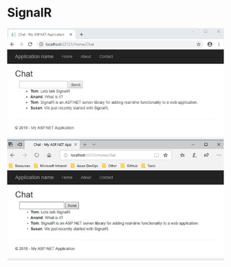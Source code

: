 # SignalR
 
![Test Imag 8](https://github.com/mosesnova/MomentOfInertiaSignalR/blob/main/SignalR.JPG)
